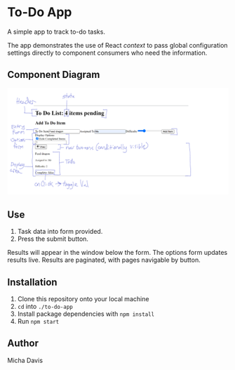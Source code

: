 # To-Do App

A simple app to track to-do tasks.

The app demonstrates the use of React *context* to pass global configuration settings directly to component consumers who need the information.

## Component Diagram
![](/assets/diagram.png)

## Use

1. Task data into form provided.
2. Press the submit button.

Results will appear in the window below the form. The options form updates results live. Results are paginated, with pages navigable by button.

## Installation

1. Clone this repository onto your local machine
2. `cd` into `./to-do-app`
3. Install package dependencies with `npm install`
4. Run `npm start`

## Author

Micha Davis
